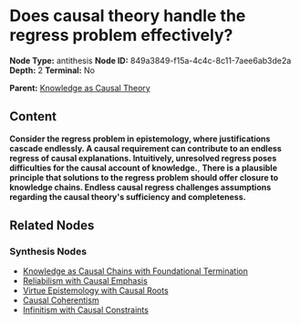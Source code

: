 # Does causal theory handle the regress problem effectively?

**Node Type:** antithesis
**Node ID:** 849a3849-f15a-4c4c-8c11-7aee6ab3de2a
**Depth:** 2
**Terminal:** No

**Parent:** [Knowledge as Causal Theory](knowledge-as-causal-theory-thesis-95e9369b-3329-4127-b882-0b636e234dfc.md)

## Content

**Consider the regress problem in epistemology, where justifications cascade endlessly. A causal requirement can contribute to an endless regress of causal explanations. Intuitively, unresolved regress poses difficulties for the causal account of knowledge.**, **There is a plausible principle that solutions to the regress problem should offer closure to knowledge chains. Endless causal regress challenges assumptions regarding the causal theory's sufficiency and completeness.**

## Related Nodes

### Synthesis Nodes

- [Knowledge as Causal Chains with Foundational Termination](knowledge-as-causal-chains-with-foundational-termination-synthesis-d8492293-8dd2-4155-909c-3d730712628f.md)
- [Reliabilism with Causal Emphasis](reliabilism-with-causal-emphasis-synthesis-2e8e680e-daa7-4881-b2d6-438d1abf1e46.md)
- [Virtue Epistemology with Causal Roots](virtue-epistemology-with-causal-roots-synthesis-f3a1a7dd-1ba0-4c9f-978d-4c9f33e7a0e1.md)
- [Causal Coherentism](causal-coherentism-synthesis-41dc6f3f-0697-4470-a9b7-42fe1a60960b.md)
- [Infinitism with Causal Constraints](infinitism-with-causal-constraints-synthesis-ea334d3d-a5f3-497d-8cc3-5fd2e7b434b0.md)

